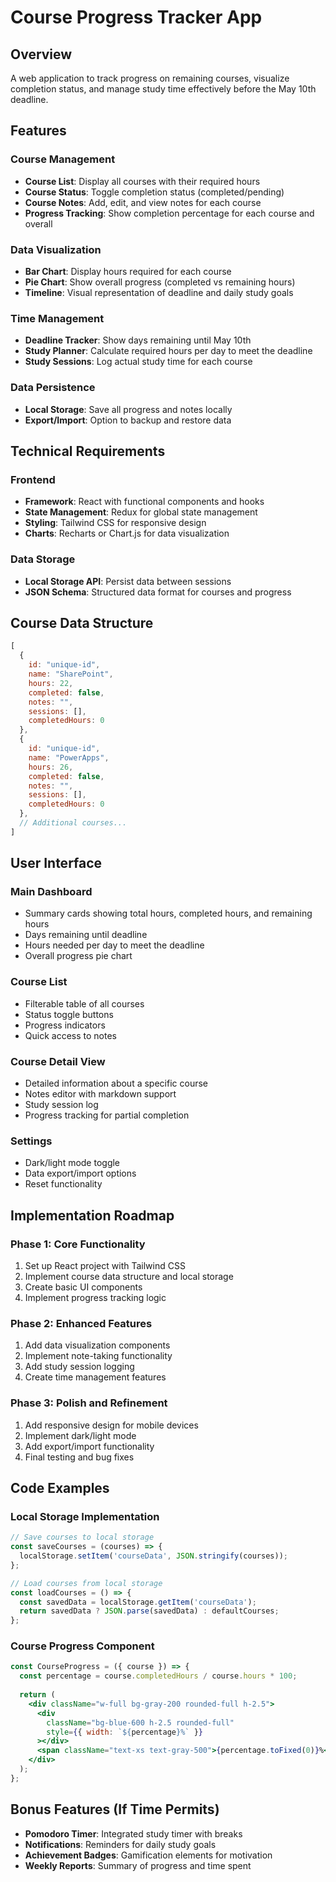 # Course Progress Tracker App

## Overview
A web application to track progress on remaining courses, visualize completion status, and manage study time effectively before the May 10th deadline.

## Features

### Course Management
- **Course List**: Display all courses with their required hours
- **Course Status**: Toggle completion status (completed/pending)
- **Course Notes**: Add, edit, and view notes for each course
- **Progress Tracking**: Show completion percentage for each course and overall

### Data Visualization
- **Bar Chart**: Display hours required for each course
- **Pie Chart**: Show overall progress (completed vs remaining hours)
- **Timeline**: Visual representation of deadline and daily study goals

### Time Management
- **Deadline Tracker**: Show days remaining until May 10th
- **Study Planner**: Calculate required hours per day to meet the deadline
- **Study Sessions**: Log actual study time for each course

### Data Persistence
- **Local Storage**: Save all progress and notes locally
- **Export/Import**: Option to backup and restore data

## Technical Requirements

### Frontend
- **Framework**: React with functional components and hooks
- **State Management**: Redux for global state management
- **Styling**: Tailwind CSS for responsive design
- **Charts**: Recharts or Chart.js for data visualization

### Data Storage
- **Local Storage API**: Persist data between sessions
- **JSON Schema**: Structured data format for courses and progress

## Course Data Structure
```javascript
[
  { 
    id: "unique-id",
    name: "SharePoint", 
    hours: 22, 
    completed: false,
    notes: "",
    sessions: [],
    completedHours: 0
  },
  { 
    id: "unique-id",
    name: "PowerApps", 
    hours: 26, 
    completed: false,
    notes: "",
    sessions: [],
    completedHours: 0
  },
  // Additional courses...
]
```

## User Interface

### Main Dashboard
- Summary cards showing total hours, completed hours, and remaining hours
- Days remaining until deadline
- Hours needed per day to meet the deadline
- Overall progress pie chart

### Course List
- Filterable table of all courses
- Status toggle buttons
- Progress indicators
- Quick access to notes

### Course Detail View
- Detailed information about a specific course
- Notes editor with markdown support
- Study session log
- Progress tracking for partial completion

### Settings
- Dark/light mode toggle
- Data export/import options
- Reset functionality

## Implementation Roadmap

### Phase 1: Core Functionality
1. Set up React project with Tailwind CSS
2. Implement course data structure and local storage
3. Create basic UI components
4. Implement progress tracking logic

### Phase 2: Enhanced Features
1. Add data visualization components
2. Implement note-taking functionality
3. Add study session logging
4. Create time management features

### Phase 3: Polish and Refinement
1. Add responsive design for mobile devices
2. Implement dark/light mode
3. Add export/import functionality
4. Final testing and bug fixes

## Code Examples

### Local Storage Implementation
```javascript
// Save courses to local storage
const saveCourses = (courses) => {
  localStorage.setItem('courseData', JSON.stringify(courses));
};

// Load courses from local storage
const loadCourses = () => {
  const savedData = localStorage.getItem('courseData');
  return savedData ? JSON.parse(savedData) : defaultCourses;
};
```

### Course Progress Component
```jsx
const CourseProgress = ({ course }) => {
  const percentage = course.completedHours / course.hours * 100;
  
  return (
    <div className="w-full bg-gray-200 rounded-full h-2.5">
      <div 
        className="bg-blue-600 h-2.5 rounded-full" 
        style={{ width: `${percentage}%` }}
      ></div>
      <span className="text-xs text-gray-500">{percentage.toFixed(0)}%</span>
    </div>
  );
};
```

## Bonus Features (If Time Permits)
- **Pomodoro Timer**: Integrated study timer with breaks
- **Notifications**: Reminders for daily study goals
- **Achievement Badges**: Gamification elements for motivation
- **Weekly Reports**: Summary of progress and time spent
